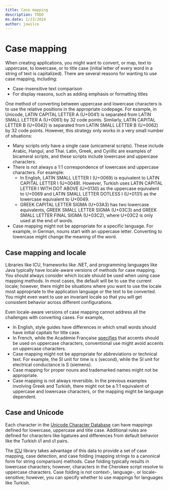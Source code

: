 ```yaml
---
title: Case mapping
description: TODO
ms.date: 1/23/2024
author: jowilco
---
```


# Case mapping

When creating applications, you might want to convert, or map, text to uppercase, to lowercase, or to title case (initial letter of every word in a string of text is capitalized). There are several reasons for wanting to use case mapping, including:

- Case-insensitive text comparison
- For display reasons, such as adding emphasis or formatting titles

One method of converting between uppercase and lowercase characters is to use the relative positions in the appropriate codepage. For example, in Unicode, LATIN CAPITAL LETTER A (U+0041) is separated from LATIN SMALL LETTER A (U+0061) by 32 code points. Similarly, LATIN CAPITAL LETTER B (U+0042) is separated from LATIN SMALL LETTER B (U+0062) by 32 code points. However, this strategy only works in a very small number of situations:

- Many scripts only have a single case (unicameral scripts). These include Arabic, Hangul, and Thai. Latin, Greek, and Cyrillic are examples of bicameral scripts, and these scripts include lowercase and uppercase characters.
- There is not always a 1:1 correspondence of lowercase and uppercase characters. For example:
  - In English, LATIN SMALL LETTER I (U+0069) is equivalent to LATIN CAPITAL LETTER I (U+0049). However, Turkish uses LATIN CAPITAL LETTER I WITH DOT ABOVE (U+0130) as the uppercase equivalent to U+0069 and LATIN SMALL LETTER DOTLESS I (U+0131) as the lowercase equivalent to U+0049.
  - GREEK CAPITAL LETTER SIGMA (U+03A3) has two lowercase equivalents, GREEK SMALL LETTER SIGMA (U+03C3) and GREEK SMALL LETTER FINAL SIGMA (U+03C2), where U+03C2 is only used at the end of words.
- Case mapping might not be appropriate for a specific language. For example, in German, nouns start with an uppercase letter. Converting to lowercase might change the meaning of the word.

## Case mapping and locale

Libraries like ICU, frameworks like .NET, and programming languages like Java typically have locale-aware versions of methods for case mapping. You should always consider which locale should be used when using case mapping methods. In most cases, the default will be to use the current locale; however, there might be situations where you want to use the locale most appropriate to the application language or the text to be converted. You might even want to use an invariant locale so that you will get consistent behavior across different configurations.

Even locale-aware versions of case mapping cannot address all the challenges with converting cases. For example,

- In English, style guides have differences in which small words should have initial capitals for title case.
- In French, while the Académie Française [specifies](https://www.academie-francaise.fr/questions-de-langue#5_strong-em-accentuation-des-majuscules-em-strong) that accents should be used on uppercase characters, conventional use might avoid accents on uppercase characters.
- Case mapping might not be appropriate for abbreviations or technical text. For example, the SI unit for time is s (second), while the SI unit for electrical conductance is S (siemens).
- Case mapping for proper nouns and trademarked names might not be appropriate.
- Case mapping is not always reversible. In the previous examples involving Greek and Turkish, there might not be a 1:1 equivalent of uppercase and lowercase characters, or the mapping might be language dependent.

## Case and Unicode

Each character in the [Unicode Character Database](https://unicode.org/ucd/) can have mappings defined for lowercase, uppercase and title case. Additional rules are defined for characters like ligatures and differences from default behavior like the Turkish i/İ and ı/I pairs.

The [ICU](https://icu.unicode.org/) library takes advantage of this data to provide a set of case mapping, case detection, and case folding (mapping strings to a canonical form for string comparison) methods. Case folding typically results in lowercase characters; however, characters in the Cherokee script resolve to uppercase characters. Case folding is not context-, language-, or locale-sensitive; however, you can specify whether to use mappings for languages like Turkish.
